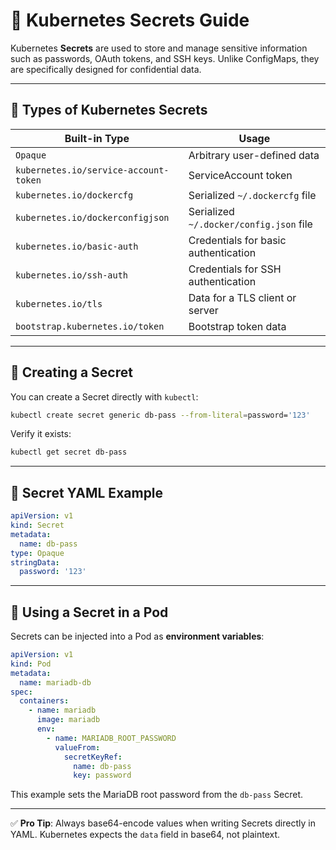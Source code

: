 # 🔐 Kubernetes Secrets Guide

Kubernetes **Secrets** are used to store and manage sensitive information such as passwords, OAuth tokens, and SSH keys. Unlike ConfigMaps, they are specifically designed for confidential data.

---

## 📌 Types of Kubernetes Secrets

| **Built-in Type**                     | **Usage**                               |
| ------------------------------------- | --------------------------------------- |
| `Opaque`                              | Arbitrary user-defined data             |
| `kubernetes.io/service-account-token` | ServiceAccount token                    |
| `kubernetes.io/dockercfg`             | Serialized `~/.dockercfg` file          |
| `kubernetes.io/dockerconfigjson`      | Serialized `~/.docker/config.json` file |
| `kubernetes.io/basic-auth`            | Credentials for basic authentication    |
| `kubernetes.io/ssh-auth`              | Credentials for SSH authentication      |
| `kubernetes.io/tls`                   | Data for a TLS client or server         |
| `bootstrap.kubernetes.io/token`       | Bootstrap token data                    |

---

## 📂 Creating a Secret

You can create a Secret directly with `kubectl`:

```bash
kubectl create secret generic db-pass --from-literal=password='123'
```

Verify it exists:

```bash
kubectl get secret db-pass
```

---

## 📜 Secret YAML Example

```yaml
apiVersion: v1
kind: Secret
metadata:
  name: db-pass
type: Opaque
stringData:
  password: '123'
```

---

## 🚀 Using a Secret in a Pod

Secrets can be injected into a Pod as **environment variables**:

```yaml
apiVersion: v1
kind: Pod
metadata:
  name: mariadb-db
spec:
  containers:
    - name: mariadb
      image: mariadb
      env:
        - name: MARIADB_ROOT_PASSWORD
          valueFrom:
            secretKeyRef:
              name: db-pass
              key: password
```

This example sets the MariaDB root password from the `db-pass` Secret.

---

✅ **Pro Tip**: Always base64-encode values when writing Secrets directly in YAML. Kubernetes expects the `data` field in base64, not plaintext.

